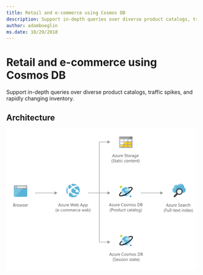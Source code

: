 ```yaml
---
title: Retail and e-commerce using Cosmos DB 
description: Support in-depth queries over diverse product catalogs, traffic spikes, and rapidly changing inventory.
author: adamboeglin
ms.date: 10/29/2018
---
```

# Retail and e-commerce using Cosmos DB 
Support in-depth queries over diverse product catalogs, traffic spikes, and rapidly changing inventory.

## Architecture
<img src="media/retail-and-e-commerce-using-cosmos-db.svg" alt='architecture diagram' />